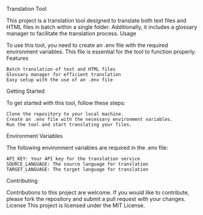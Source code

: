 Translation Tool

This project is a translation tool designed to translate both text files and HTML files in batch within a single folder. Additionally, it includes a glossary manager to facilitate the translation process.
Usage

To use this tool, you need to create an .env file with the required environment variables. This file is essential for the tool to function properly.
Features

    Batch translation of text and HTML files
    Glossary manager for efficient translation
    Easy setup with the use of an .env file

Getting Started

To get started with this tool, follow these steps:

    Clone the repository to your local machine.
    Create an .env file with the necessary environment variables.
    Run the tool and start translating your files.

Environment Variables

The following environment variables are required in the .env file:

    API_KEY: Your API key for the translation service
    SOURCE_LANGUAGE: The source language for translation
    TARGET_LANGUAGE: The target language for translation

Contributing

Contributions to this project are welcome. If you would like to contribute, please fork the repository and submit a pull request with your changes.
License
This project is licensed under the MIT License.
